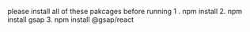 please install all of these pakcages before running
1 . npm install
2. npm install gsap 
3. npm install @gsap/react